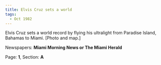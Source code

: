 ```yaml
---  
title: Elvis Cruz sets a world  
tags:  
  - Oct 1982  
---  
```

  
Elvis Cruz sets a world record by flying his ultralight from Paradise Island, Bahamas to Miami. [Photo and map.]  
  
Newspapers: **Miami Morning News or The Miami Herald**  
  
Page: **1**, Section: **A** 
